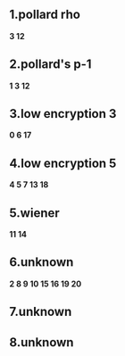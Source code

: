 ## 1.pollard rho

**3     12**

## 2.pollard's p-1

**1     3     12**

## 3.low encryption 3

**0     6     17**

## 4.low encryption 5

**4     5     7     13     18**

## 5.wiener

**11     14**

## 6.unknown

**2     8     9     10     15     16     19     20** 

## 7.unknown

## 8.unknown
